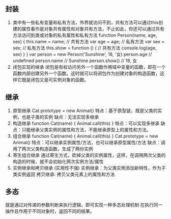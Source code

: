 ## 封装
  1. 类中有一些私有变量和私有方法，外界就访问不到，共有方法可以通过this创建的属性看作是对象共有属性和对象共有方法，不止如此，你还可以通过共有方法访问到类或对象的私有属性和私有方法
  function Person(name, age, sex) {
    this.name = name; // 共有方法
    var age = age; // 私有方法
    var sex = sex; // 私有方法
    this.show = function () { // 共有方法
      console.log(age, sex)
    }
  }
  var person = new Person('Sunshine', 18, '女)
  person.age // undefined
  person.name // Sunshine
  person.show() // 18, 女
  2. 闭包实现的继承
    闭包是有权访问另外一个函数作用域中变量的函数，即在一个函数内部创建另外一个函数。这时就可以将闭包作为创建对象的构造函数，这样它既是闭包又是可实例对象的函数。
## 继承
  1. 原型继承
    Cat.prototype = new Animal()
    特点：基于原型链，既是父类的实例，也是子类的实例
    缺点：无法实现多继承
  2. 构造继承
    function Cat(name) {
      Animal.call(this)
    }
    特点：可以实现多继承
    缺点：只能继承父类实例的属性和方法，不能继承原型上的属性和方法。
  3. 组合继承
  function Cat(name) {
    Animal.call(this)
  }
  Cat.prototype = new Animal()
  特点：可以继承实例属性/方法，也可以继承原型属性/方法
  缺点：调用了两次父类构造函数，生成了两份实例
  4. 寄生组合继承
  通过寄生方式，砍掉父类的实例属性，这样，在调用两次父类的构造的时候，就不会初始化两次实例方法/属性
  5. 实例继承和拷贝继承 (实用性不强)
  实例继承：为父类实例添加新特性，作为子类实例返回
  拷贝继承: 拷贝父类元素上的属性和方法

## 多态
  就是通过对传递的参数判断来执行逻辑，即可实现一种多态处理机制
  在执行同一操作且作用于不同对象时，返回不同的结果。